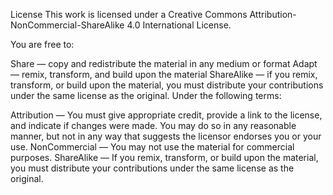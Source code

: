 License
This work is licensed under a Creative Commons Attribution-NonCommercial-ShareAlike 4.0 International License.

You are free to:

Share — copy and redistribute the material in any medium or format
Adapt — remix, transform, and build upon the material
ShareAlike — if you remix, transform, or build upon the material, you must distribute your contributions under the same license as the original.
Under the following terms:

Attribution — You must give appropriate credit, provide a link to the license, and indicate if changes were made. You may do so in any reasonable manner, but not in any way that suggests the licensor endorses you or your use.
NonCommercial — You may not use the material for commercial purposes.
ShareAlike — If you remix, transform, or build upon the material, you must distribute your contributions under the same license as the original.

